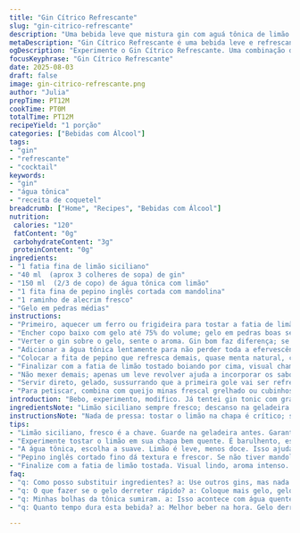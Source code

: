 ```yaml
---
title: "Gin Cítrico Refrescante"
slug: "gin-citrico-refrescante"
description: "Uma bebida leve que mistura gin com aguá tônica de limão siciliano e gelo. A combinação ganha frescor com fatias finas de pepino e raminhos de alecrim, que trazem aroma herbáceo ao toque cítrico. Ideal para dias quentes, essa receita troca o grapefruit pela energia vibrante do limão siciliano, com leve amargor e frescor além do usual. Gelo em pedras médias para não diluir rápido. O toque final, fatia de limão levemente tostada com ferro quente, adiciona notas de caramelo amargo e visual rústico, sempre causando surpresa ao servir."
metaDescription: "Gin Cítrico Refrescante é uma bebida leve e refrescante. Mistura gin com água tônica de limão siciliano e pepino. Ideal para dias quentes."
ogDescription: "Experimente o Gin Cítrico Refrescante. Uma combinação de gin, água tônica de limão siciliano e pepino para refrescar seu dia."
focusKeyphrase: "Gin Cítrico Refrescante"
date: 2025-08-03
draft: false
image: gin-citrico-refrescante.png
author: "Julia"
prepTime: PT12M
cookTime: PT0M
totalTime: PT12M
recipeYield: "1 porção"
categories: ["Bebidas com Álcool"]
tags:
- "gin"
- "refrescante"
- "cocktail"
keywords:
- "gin"
- "água tônica"
- "receita de coquetel"
breadcrumb: ["Home", "Recipes", "Bebidas com Álcool"]
nutrition: 
 calories: "120"
 fatContent: "0g"
 carbohydrateContent: "3g"
 proteinContent: "0g"
ingredients:
- "1 fatia fina de limão siciliano"
- "40 ml  (aprox 3 colheres de sopa) de gin"
- "150 ml  (2/3 de copo) de água tônica com limão"
- "1 fita fina de pepino inglês cortada com mandolina"
- "1 raminho de alecrim fresco"
- "Gelo em pedras médias"
instructions:
- "Primeiro, aquecer um ferro ou frigideira para tostar a fatia de limão. Colocar direto na chapa bem quente; atenção para não queimar, o ponto é dourado com manchas escuras, quase caramelizado. Se não tiver ferro, pula essa etapa, menos sabor, tudo bem."
- "Encher copo baixo com gelo até 75% do volume; gelo em pedras boas segura mais a bebida, nada de gelo triturado que vira água rápido, perde graça."
- "Verter o gin sobre o gelo, sente o aroma. Gin bom faz diferença; se usar uns mais simples, a bebida perde identidade, fica rala, apagadinha."
- "Adicionar a água tônica lentamente para não perder toda a efervescência que revigora, traz leveza e amargor limonado."
- "Colocar a fita de pepino que refresca demais, quase menta natural, combina bem com o alecrim que vai no copo inteiro, não só pra decorar, mas pra liberar aquele óleo essencial aromático intenso assim que movimentar a bebida."
- "Finalizar com a fatia de limão tostado boiando por cima, visual chama atenção e aroma sobe na hora que encosta na borda do copo."
- "Não mexer demais; apenas um leve revolver ajuda a incorporar os sabores, muito movimento mata as bolhas, bebida perde vivacidade, não serve."
- "Servir direto, gelado, sussurrando que a primeira gole vai ser refrescante e curioso."
- "Para petiscar, combina com queijo minas frescal grelhado ou cubinhos de melão com sal e limão, trazendo texturas contrastantes."
introduction: "Bebo, experimento, modifico. Já tentei gin tonic com grapefruit, comigo ninguém perde. Mas grapefruit às vezes chama atenção demais, pode azedar na boca de um jeito estranho se não estiver madura. Então achei de usar limão siciliano - mais ácido, menos amargo, aroma mais leve. E substituí o tomilho por alecrim, toco aromático que sobe junto com o gelo. Gosto da textura visual do pepino cortado fino, dá aquela pegada sofisticada sem esforço. O segredo tá em como tostar o limão para aquela crosta de sabor levemente amarga, quase caramelizada. Forma de cortar gelo é essencial, pedras médias garantem bebida na temperatura "
ingredientsNote: "Limão siciliano sempre fresco; descanso na geladeira antes pra não correr risco de amargar demais. Use alecrim fresco, desses que ainda têm cheiro forte ao esfregar. O gin: tentem escolher um London Dry decente, nada muito aromatizado. Água tônica com limão é mais suave e menos doce que os sabores tradicionais, vai bem pra limpar o paladar. Se não tiver mandolina, use um descascador de legumes para fatias finas de pepino, a tira larga vira fita elegante, mais sabor e textura. Caso não tenha ferro quente ou frigideira pesada, podes queimar rapidamente no micro-ondas uns segundos para dar uma leve tostada. Não pula o gelo em pedra, evita mistura aguada rápida. Se quiser incrementar, coloque casca de limão em conserva, dá profundidade."
instructionsNote: "Nada de pressa: tostar o limão na chapa é crítico; sinal é borda levemente escurecida, aroma de caramelo queimado, não de fumo forte ou amargor pesado. Gelo deve estar duro, não deixe derreter antes de montar. Vertendo a água tônica, devagar, sem mexer antes, mantém bolhas que dão sensação de frescor. O alecrim precisa estar inteiro, aproveite para amassar levemente antes de colocar no copo, libera maior óleo essencial. Pepino deve ser fresco, pois não combina com aquele sabor amarelado de tempo demais. Ao mexer, um toquinho só, para não perder gás, cria contraste entre o aroma do gin, o amargo suave e o fresco do pepino. Montar direto antes de beber, senão o gelo derrete e o efeito some rápido. Petiscos salgado e fresco combinam bem com a receita, equilíbrio que faz mágica na mesa."
tips:
- "Limão siciliano, fresco é a chave. Guarde na geladeira antes. Garantido que não amarga. Alecrim fresco traz aroma herbal, vital. Se for usar seco, não é a mesma coisa. Gelo média é mais estável. Caso faça muito calor, use mais, mas cuidado com o dilúvio rápido."
- "Experimente tostar o limão em sua chapa bem quente. É barulhento, estala e cheira a caramelo! Atenção com a intensidade. Não queime. Olhe as bordas. Dourado é bom. Com pouco tempo você garante aquele toque agridoce. Tostar demais amargo, nada bom."
- "A água tônica, escolha a suave. Limão é leve, menos doce. Isso ajuda a limpar o paladar. Se não achar, use a tradicional, mas pode ser mais doce. Despeje devagar, bolhas são vida. Mantém frescor. Um olho nos detalhes muda tudo."
- "Pepino inglês cortado fino dá textura e frescor. Se não tiver mandolina, inovar é a solução. Use um descascador. Resulta em tiras finas. Visual sofisticado fácil. Aroma fresco e menta natural. Não pule essa parte, faz a diferença. Substituições são suas amigas."
- "Finalize com a fatia de limão tostada. Visual lindo, aroma intenso. Não mexa demais. Apenas suave revolver. Isso ajuda a unir sabores. Mais mexer, menos bolhas. Desperdiçar frescor não é aceitável. Gelo duro é mais estágio estável. Serve melhor. Imediatamente."
faq:
- "q: Como posso substituir ingredientes? a: Use outros gins, mas nada muito aromatizado. Experimente gin nacional. Para tônica, uma soda mais leve funciona. Repita a ideia do pepino."
- "q: O que fazer se o gelo derreter rápido? a: Coloque mais gelo, gelo grande resiste melhor. Leia a receita antes. Tenha tudo pronto, planejamento é essencial na cozinha."
- "q: Minhas bolhas da tônica sumiram. a: Isso acontece com água quente. Tônica deve estar fresca. Coloque no gelo direto, não morno. Agite devagar. Faça pequeno revolver."
- "q: Quanto tempo dura esta bebida? a: Melhor beber na hora. Gelo derrete, fica aguada. Depois, a mistura estraga o frescor. Faço sempre fresquinho, antes de servir, na hora."

---
```

